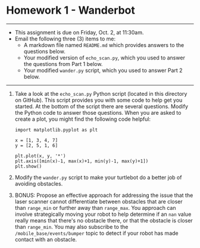 # Homework 1 - Wanderbot

---

- This assignment is due on Friday, Oct. 2, at 11:30am.
- Email the following three (3) items to me:
    - A markdown file named `README.md` which provides answers to the questions below.
    - Your modified version of `echo_scan.py`, which you used to answer the questions from Part 1 below.
    - Your modified `wander.py` script, which you used to answer Part 2 below.
 
---

1. Take a look at the `echo_scan.py` Python script (located in this directory on GitHub).  This script provides you with some code to help get you started.  At the bottom of the script there are several questions.  Modify the Python code to answer those questions.  When you are asked to create a plot, you might find the following code helpful:

    ```
    import matplotlib.pyplot as plt
    
    x = [1, 3, 4, 7]
    y = [2, 5, 1, 6]
    
    plt.plot(x, y, '*')
    plt.axis([min(x)-1, max(x)+1, min(y)-1, max(y)+1])
    plt.show()
    ```

2. Modify the `wander.py` script to make your turtlebot do a better job of avoiding obstacles.  

3. BONUS:  Propose an effective approach for addressing the issue that the laser scanner cannot differentiate between obstacles that are closer than `range_min` or further away than `range_max`.  You approach can involve strategically moving your robot to help determine if an `nan` value really means that there's no obstacle there, or that the obstacle is closer than `range_min`.  You may also subscribe to the `/mobile_base/events/bumper` topic to detect if your robot has made contact with an obstacle.


